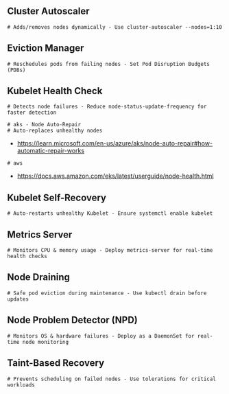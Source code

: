 ## Cluster Autoscaler

```
# Adds/removes nodes dynamically - Use cluster-autoscaler --nodes=1:10
```

## Eviction Manager

```
# Reschedules pods from failing nodes - Set Pod Disruption Budgets (PDBs)
```

## Kubelet Health Check

```
# Detects node failures - Reduce node-status-update-frequency for faster detection
```

```
# aks - Node Auto-Repair
# Auto-replaces unhealthy nodes
```

- https://learn.microsoft.com/en-us/azure/aks/node-auto-repair#how-automatic-repair-works
  
```
# aws
```

- https://docs.aws.amazon.com/eks/latest/userguide/node-health.html

## Kubelet Self-Recovery

```
# Auto-restarts unhealthy Kubelet - Ensure systemctl enable kubelet
```

## Metrics Server

```
# Monitors CPU & memory usage - Deploy metrics-server for real-time health checks
```

## Node Draining

```
# Safe pod eviction during maintenance - Use kubectl drain before updates
```

## Node Problem Detector (NPD)

```
# Monitors OS & hardware failures - Deploy as a DaemonSet for real-time node monitoring
```

## Taint-Based Recovery

```
# Prevents scheduling on failed nodes - Use tolerations for critical workloads
```
